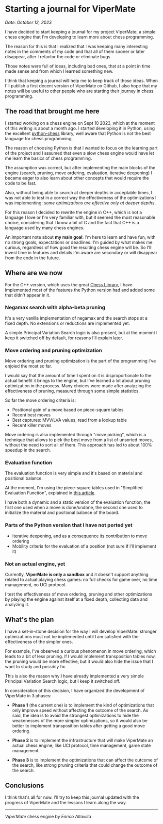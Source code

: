 # Starting a journal for ViperMate

*Date: October 12, 2023*

I have decided to start keeping a journal for my project ViperMate, a simple chess engine that I'm developing to learn more about chess programming.

The reason for this is that I realized that I was keeping many interesting notes in the comments of my code and that all of them sooner or later disappear, after I refactor the code or eliminate bugs.

Those notes were full of ideas, including bad ones, that at a point in time made sense and from which I learned something new.

I think that keeping a journal will help me to keep track of those ideas. When I'll publish a first decent version of ViperMate on Github, I also hope that my notes will be useful to other people who are starting their journey in chess programming.

## The road that brought me here

I started working on a chess engine on Sept 10 2023, which at the moment of this writing is about a month ago. I started developing it in Python, using the excellent [python-chess](https://python-chess.readthedocs.io/en/latest/) library, well aware that Python is not the best language for chess programming.

The reason of choosing Python is that I wanted to focus on the learning part of the project and I assumed that even a slow chess engine would have let me learn the basics of chess programming.

The assumption was correct, but after implementing the main blocks of the engine (search, pruning, move ordering, evaluation, iterative deepening) I became eager to also learn about other concepts that would require the code to be fast.

Also, without being able to search at deeper depths in acceptable times, I was not able to test in a correct way the effectiveness of the optimizations I was implementing: *some optimizations are effective only at deeper depths*.

For this reason I decided to rewrite the engine in C++, which is not a language I love or I'm very familiar with, but it seemed the most reasonable choice, considering that I know a bit of C and the fact that C++ is a language used by many chess engines.

An important note about **my main goal**: I'm here to learn and have fun, with no strong goals, expectations or deadlines. I'm guided by what makes me curious, regardless of how good the resulting chess engine will be. So I'll invest time in features and details I'm aware are secondary or will disappear from the code in the future.

## Where are we now

For the C++ version, which uses the great [Chess Library](https://github.com/Disservin/chess-library), I have implemented most of the features the Python version had and added some that didn't appear in it.

### Negamax search with alpha-beta pruning

It's a very vanilla implementation of negamax and the search stops at a fixed depth. No extensions or reductions are implemented yet.

A simple Principal Variation Search logic is also present, but at the moment I keep it switched off by default, for reasons I'll explain later.

### Move ordering and pruning optimization

Move ordering and pruning optimization is the part of the programming I've enjoied the most so far.

I would say that the amount of time I spent on it is disproportionate to the actual benefit it brings to the engine, but I've learned a lot about pruning optimization in the process. Many choices were made after analyzing the effectiveness of pruning, measured through some simple statistics.

So far the move ordering criteria is:

* Positional gain of a move based on piece-square tables
* Recent best moves
* Best captures: MVV/LVA values, read from a lookup table
* Recent killer moves

Move ordering is also implemented through "move picking", which is a technique that allows to pick the best move from a list of unsorted moves, without the need to sort all of them. This approach has led to about 100% speedup in the search.

### Evaluation function

The evaluation function is very simple and it's based on material and positional balance.

At the moment, I'm using the piece-square tables used in "Simplified Evaluation Function", explained in [this article](https://www.chessprogramming.org/Simplified_Evaluation_Function).

I have both a dynamic and a static version of the evaluation function, the first one used when a move is done/undone, the second one used to initialize the material and positional balance of the board.


### Parts of the Python version that I have not ported yet

* Iterative deepening, and as a consequence its contribution to move ordering
* Mobility criteria for the evaluation of a position (not sure if I'll implement it)


### Not an actual engine, yet

Currently, **ViperMate is only a sandbox** and it doesn't support anything related to actual playing chess games: no full checks for game over, no time management, no UCI protocol.

I test the effectiveness of move ordering, pruning and other optimizations by playing the engine against itself at a fixed depth, collecting data and analyzing it.



## What's the plan

I have a set-in-stone decision for the way I will develop ViperMate: stronger optimizations must not be implemented until I am satisfied with the effectiveness of the simpler ones.

For example, I've observed a curious phenomenon in move ordering, which leads to a bit of less pruning. If I would implement transposition tables now, the pruning would be more effective, but it would also hide the issue that I want to study and possibly fix.

This is also the reason why I have already implemented a very simple Principal Variation Search logic, but I keep it switched off.

In consideration of this decision, I have organized the development of ViperMate in 3 phases:

* **Phase 1** (the current one) is to implement the kind of optimizations that only improve speed without affecting the outcome of the search. As said, the idea is to avoid the strongest optimizations to hide the weakenesses of the more simpler optimizations, so it would also be better to implement transposition tables after getting a good move ordering.

* **Phase 2** is to implement the infrastructure that will make ViperMate an actual chess engine, like UCI protocol, time management, game state management.

* **Phase 3** is to implement the optimizations that can affect the outcome of the search, like strong pruning criteria that could change the outcome of the search.


## Conclusions

I think that's all for now. I'll try to keep this journal updated with the progress of ViperMate and the lessons I learn along the way.

---

*ViperMate* chess engine by *Enrico Altavilla*